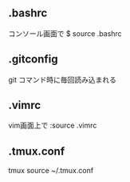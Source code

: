 ## .bashrc
コンソール画面で
$ source .bashrc

## .gitconfig
git コマンド時に毎回読み込まれる

## .vimrc
vim画面上で
:source .vimrc

## .tmux.conf
tmux source ~/.tmux.conf
